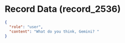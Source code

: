 # Record Data (record_2536)

```json
{
  "role": "user",
  "content": "What do you think, Gemini? "
}
```
